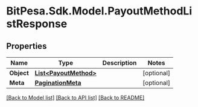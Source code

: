 
# BitPesa.Sdk.Model.PayoutMethodListResponse

## Properties

Name | Type | Description | Notes
------------ | ------------- | ------------- | -------------
**Object** | [**List&lt;PayoutMethod&gt;**](PayoutMethod.md) |  | [optional] 
**Meta** | [**PaginationMeta**](PaginationMeta.md) |  | [optional] 

[[Back to Model list]](../README.md#documentation-for-models)
[[Back to API list]](../README.md#documentation-for-api-endpoints)
[[Back to README]](../README.md)

